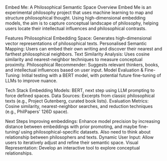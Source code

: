 Embed Me: A Philosophical Semantic Space
Overview
Embed Me is an experimental philosophy project that uses machine learning to map and structure philosophical thought. Using high-dimensional embedding models, the aim is to capture conceptual landscape of philosophy, helping users locate their intellectual influences and philosophical contrasts.

Features
Philosophical Embedding Space: Generates high-dimensional vector representations of philosophical texts.
Personalised Semantic Mapping: Users can embed their own writing and discover their nearest and farthest philosophical neighbors.
Text Similarity Analysis: Uses cosine similarity and nearest-neighbor techniques to measure conceptual proximity.
Philosophical Recommender: Suggests relevant thinkers, books, and intellectual influences based on user input.
Model Evaluation & Fine-Tuning: Initial testing with a BERT model, with potential future fine-tuning of LLMs to improve nuance.

Tech Stack
Embedding Models: BERT, next step using LLM prompting to force defined spaces.
Data Sources: Excerpts from classic philosophical texts (e.g., Project Gutenberg, curated book lists).
Evaluation Metrics: Cosine similarity, nearest-neighbor searches, and reduction techniques (e.g., PhilPapers' 126D space).

Next Steps
Improving embeddings: Enhance model precision by increasing distance between embeddings with prior promoting, and maybe fine-tuning/ using philosophical-specific datasets. Also need to think about relationship between philosophers and texts.
Dynamic User Input: Allow users to iteratively adjust and refine their semantic space.
Visual Representation: Develop an interactive tool to explore conceptual relationships.
